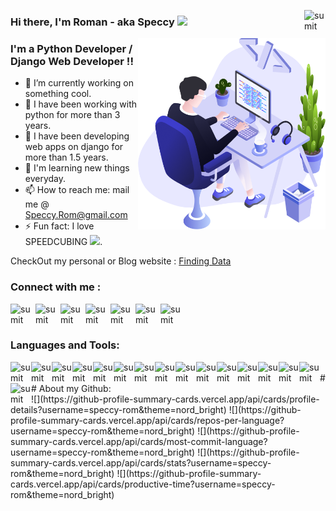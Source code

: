 [<img align="right" alt="sumit" width="34px" src="https://img.icons8.com/bubbles/50/000000/like.png"/>](https://Speccy-Rom.github.io)

### Hi there, I'm Roman - aka Speccy <img src="https://media.giphy.com/media/hvRJCLFzcasrR4ia7z/giphy.gif" width="25px">

 
<img align="right" src="https://github.com/Speccy-Rom/Speccy-Rom/blob/main/illustration.png" width="300"/>

### I'm a Python Developer / Django Web Developer  !!

- 🔭 I’m currently working on something cool.
- 🌱 I have been working with python for more than 3 years.
- 🤔 I have been developing web apps on django for more than 1.5 years.
- 👯 I'm learning new things everyday.
- 📫 How to reach me: mail me @ Speccy.Rom@gmail.com
- ⚡ Fun fact: I love SPEEDCUBING <img src="https://media.giphy.com/media/X4SS63h7k5umY/giphy.gif" width="45px">.

CheckOut my personal or Blog website  :  [Finding Data](https://web-cpv.ru/)

### Connect with me :

[<img align="left" alt="sumit" width="40px" src="https://img.icons8.com/bubbles/50/000000/instagram-new.png"/>](https://hh.ru/resume/4a35d0b9ff0843acf50039ed1f644e61787345)
[<img align="left" alt="sumit" width="40px" src="https://img.icons8.com/bubbles/50/000000/linkedin.png"/>](https://www.linkedin.cn/in/roman-spiridonov-8b75891a2/)
[<img align="left" alt="sumit" width="40px" src="https://img.icons8.com/bubbles/50/000000/github.png"/>](https://github.com/Speccy-Rom)
[<img align="left" alt="sumit" width="40px" src="https://img.icons8.com/bubbles/50/000000/youtube-play.png"/>](https://www.youtube.com/channel/UClJzWfGWuGJL2t-3dYKcHTA)
[<img align="left" alt="sumit" width="40px" src="https://img.icons8.com/bubbles/50/000000/medium-new.png"/>](https://medium.com/@speccy.rom)
[<img align="left" alt="sumit" width="40px" src="https://img.icons8.com/carbon-copy/100/000000/linkedin.png"/>](https://inblog.in/@speccyrom)
[<img align="left" alt="sumit" width="34px" src="https://img.icons8.com/windows/32/000000/kaggle.png"/>](https://www.kaggle.com/speccyrom)


<br />
<br />

### Languages and Tools:

[<img align="left" alt="sumit" width="33px" src="https://img.icons8.com/color/64/000000/python.png"/>](python)
[<img align="left" alt="sumit" width="33px" src="https://img.icons8.com/color/64/000000/html-5.png"/>](html)
[<img align="left" alt="sumit" width="33px" src="https://img.icons8.com/color/48/000000/css3.png"/>](css)
[<img align="left" alt="sumit" width="33px" src="https://img.icons8.com/color/48/000000/javascript.png"/>](js)
[<img align="left" alt="sumit" width="33px" src="https://img.icons8.com/color/48/000000/react-native.png"/>](react)
[<img align="left" alt="sumit" width="33px" src="https://img.icons8.com/color/48/000000/angularjs.png"/>](angular)
[<img align="left" alt="sumit" width="33px" src="https://img.icons8.com/color/48/000000/linux.png"/>](linux)
[<img align="left" alt="sumit" width="33px" src="https://img.icons8.com/color/48/000000/django.png"/>](django)
[<img align="left" alt="sumit" width="33px" src="https://img.icons8.com/color/48/000000/nginx.png"/>](django)
[<img align="left" alt="sumit" width="33px" src="https://img.icons8.com/color/48/000000/sql.png"/>](sql)
[<img align="left" alt="sumit" width="33px" src="https://img.icons8.com/color/48/000000/redis.png"/>](redis)
[<img align="left" alt="sumit" width="33px" src="https://img.icons8.com/color/48/000000/mongodb.png"/>](mongodb)
[<img align="left" alt="sumit" width="33px" src="https://img.icons8.com/color/48/000000/postgreesql.png"/>](postgresql)
[<img align="left" alt="sumit" width="33px" src="https://img.icons8.com/color/48/000000/amazon-web-services.png"/>](aws)
[<img align="left" alt="sumit" width="33px" src="https://img.icons8.com/color/48/000000/docker.png"/>](docker)
[<img align="left" alt="sumit" width="33px" src="https://img.icons8.com/fluent/48/000000/github.png"/>](giithub)

<br />
## About my Github:
<br />
![](https://github-profile-summary-cards.vercel.app/api/cards/profile-details?username=speccy-rom&theme=nord_bright)
![](https://github-profile-summary-cards.vercel.app/api/cards/repos-per-language?username=speccy-rom&theme=nord_bright)
![](https://github-profile-summary-cards.vercel.app/api/cards/most-commit-language?username=speccy-rom&theme=nord_bright)
![](https://github-profile-summary-cards.vercel.app/api/cards/stats?username=speccy-rom&theme=nord_bright)
![](https://github-profile-summary-cards.vercel.app/api/cards/productive-time?username=speccy-rom&theme=nord_bright)
